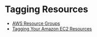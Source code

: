 # Tagging Resources

* [AWS Resource Groups](https://docs.aws.amazon.com/ARG/index.html)
* [Tagging Your Amazon EC2 Resources](https://docs.aws.amazon.com/AWSEC2/latest/UserGuide/Using_Tags.html)
